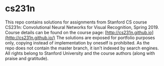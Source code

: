 # cs231n
This repo contains solutions for assignments from Stanford CS course CS231n: Convolutional Neural Networks for Visual Recognition, Spring 2019. Course details can be found on the course page: [http://cs231n.github.io](http://cs231n.github.io/) 
The solutions are exposed for portfolio purposes only, copying instead of implementation by oneself is prohibited. As the repo does not contain the master branch, it isn't indexed by search engines.
All rights belong to Stanford University and the course authors (along with praise and gratitude).
